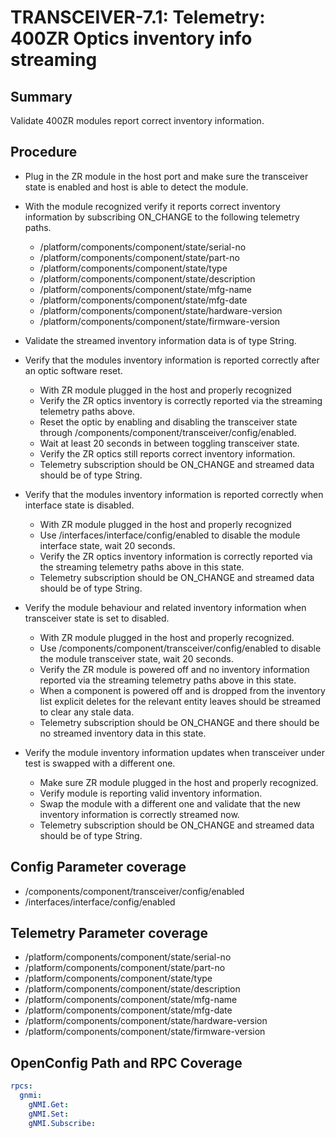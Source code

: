 # TRANSCEIVER-7.1: Telemetry: 400ZR Optics inventory info streaming

## Summary

Validate 400ZR modules report correct inventory information.

## Procedure

*   Plug in the ZR module in the host port and make sure the transceiver 
    state is enabled and host is able to detect the module.
*   With the module recognized verify it reports correct inventory
    information by subscribing ON_CHANGE to the following telemetry paths.

    *   /platform/components/component/state/serial-no
    *   /platform/components/component/state/part-no
    *   /platform/components/component/state/type
    *   /platform/components/component/state/description
    *   /platform/components/component/state/mfg-name
    *   /platform/components/component/state/mfg-date
    *   /platform/components/component/state/hardware-version
    *   /platform/components/component/state/firmware-version

*   Validate the streamed inventory information data is of type String.

*   Verify that the modules inventory information is reported correctly after
    an optic software reset.

    *   With ZR module plugged in the host and properly recognized 
    *   Verify the ZR optics inventory is correctly reported via the 
        streaming telemetry paths above.
    *   Reset the optic by enabling and disabling the transceiver state
        through /components/component/transceiver/config/enabled.
    *   Wait at least 20 seconds in between toggling transceiver state.
    *   Verify the ZR optics still reports correct inventory information.
    *   Telemetry subscription should be ON_CHANGE and streamed data should
        be of type String.

*   Verify that the modules inventory information is reported correctly when
    interface state is disabled.

    *   With ZR module plugged in the host and properly recognized
    *   Use /interfaces/interface/config/enabled to disable the module
        interface state, wait 20 seconds. 
    *   Verify the ZR optics inventory information is correctly reported via
        the streaming telemetry paths above in this state.
    *   Telemetry subscription should be ON_CHANGE and streamed data should
        be of type String.

*   Verify the module behaviour and related inventory information when
    transceiver state is set to disabled.

    *   With ZR module plugged in the host and properly recognized.
    *   Use /components/component/transceiver/config/enabled to disable the
        module transceiver state, wait 20 seconds. 
    *   Verify the ZR module is powered off and no inventory information
        reported via the streaming telemetry paths above in this state.
    *   When a component is powered off and is dropped from the inventory list
        explicit deletes for the relevant entity leaves should be streamed
        to clear any stale data.
    *   Telemetry subscription should be ON_CHANGE and there should be no
        streamed inventory data in this state.

*   Verify the module inventory information updates when transceiver under test
    is swapped with a different one.
    *   Make sure ZR module plugged in the host and properly recognized.
    *   Verify module is reporting valid inventory information.
    *   Swap the module with a different one and validate that the new
        inventory information is correctly streamed now.  
    *   Telemetry subscription should be ON_CHANGE and streamed data should
        be of type String.

## Config Parameter coverage

*   /components/component/transceiver/config/enabled
*   /interfaces/interface/config/enabled

## Telemetry Parameter coverage

*   /platform/components/component/state/serial-no
*   /platform/components/component/state/part-no
*   /platform/components/component/state/type
*   /platform/components/component/state/description
*   /platform/components/component/state/mfg-name
*   /platform/components/component/state/mfg-date
*   /platform/components/component/state/hardware-version
*   /platform/components/component/state/firmware-version

## OpenConfig Path and RPC Coverage
```yaml
rpcs:
  gnmi:
    gNMI.Get:
    gNMI.Set:
    gNMI.Subscribe:
```
